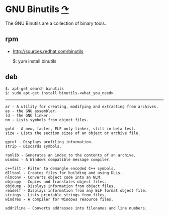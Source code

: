 <!--
File          : gnu-binutils.md

Created       : Mon 02 Nov 2015 22:18:23
Last Modified : Mon 02 Nov 2015 22:52:02
Maintainer    : sharlatan
-->

# GNU Binutils [↷](https://www.gnu.org/software/binutils/) #
The GNU Binutils are a collection of binary tools.

## rpm ##
*   http://sources.redhat.com/binutils

    $: yum install binutils

## deb ##

    $: apt-get search binutils
    $: sudo apt-get install binutils-<what_you_need>

---

    ar - A utility for creating, modifying and extracting from archives.
    as - the GNU assembler.
    ld - the GNU linker.
    nm - Lists symbols from object files.

    gold - A new, faster, ELF only linker, still in beta test.
    size - Lists the section sizes of an object or archive file.

    gprof - Displays profiling information.
    strip - Discards symbols.

    ranlib - Generates an index to the contents of an archive.
    windmc - A Windows compatible message compiler.

    c++filt - Filter to demangle encoded C++ symbols.
    dlltool - Creates files for building and using DLLs.
    nlmconv - Converts object code into an NLM.
    objcopy - Copies and translates object files.
    objdump - Displays information from object files.
    readelf - Displays information from any ELF format object file.
    strings - Lists printable strings from files.
    windres - A compiler for Windows resource files.

    addr2line - Converts addresses into filenames and line numbers.
